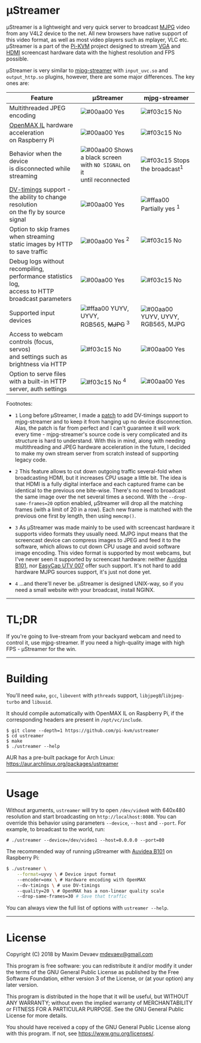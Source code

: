 # µStreamer
µStreamer is a lightweight and very quick server to broadcast [MJPG](https://en.wikipedia.org/wiki/Motion_JPEG) video from any V4L2 device to the net. All new browsers have native support of this video format, as well as most video players such as mplayer, VLC etc.
µStreamer is a part of the [Pi-KVM](https://github.com/pi-kvm) project designed to stream [VGA](https://www.amazon.com/dp/B0126O0RDC) and [HDMI](https://auvidea.com/b101-hdmi-to-csi-2-bridge-15-pin-fpc/) screencast hardware data with the highest resolution and FPS possible.

µStreamer is very similar to [mjpg-streamer](https://github.com/jacksonliam/mjpg-streamer) with ```input_uvc.so``` and ```output_http.so``` plugins, however, there are some major differences. The key ones are:

| **Feature** | **µStreamer** | **mjpg-streamer** |
|----------|---------------|-------------------|
| Multithreaded JPEG encoding | ![#00aa00](https://placehold.it/15/00aa00/000000?text=+) Yes | ![#f03c15](https://placehold.it/15/f03c15/000000?text=+) No |
| [OpenMAX IL](https://www.khronos.org/openmaxil) hardware acceleration<br>on Raspberry Pi | ![#00aa00](https://placehold.it/15/00aa00/000000?text=+) Yes | ![#f03c15](https://placehold.it/15/f03c15/000000?text=+) No |
| Behavior when the device<br>is disconnected while streaming | ![#00aa00](https://placehold.it/15/00aa00/000000?text=+) Shows a black screen<br>with ```NO SIGNAL``` on it<br>until reconnected | ![#f03c15](https://placehold.it/15/f03c15/000000?text=+) Stops the broadcast<sup>1</sup> |
| [DV-timings](https://linuxtv.org/downloads/v4l-dvb-apis/uapi/v4l/dv-timings.html) support -<br>the ability to change resolution<br>on the fly by source signal | ![#00aa00](https://placehold.it/15/00aa00/000000?text=+) Yes | ![#ffaa00](https://placehold.it/15/ffaa00/000000?text=+) Partially yes <sup>1</sup> |
| Option to skip frames when streaming<br>static images by HTTP to save traffic | ![#00aa00](https://placehold.it/15/00aa00/000000?text=+) Yes <sup>2</sup> | ![#f03c15](https://placehold.it/15/f03c15/000000?text=+) No |
| Debug logs without recompiling,<br>performance statistics log,<br>access to HTTP broadcast parameters | ![#00aa00](https://placehold.it/15/00aa00/000000?text=+) Yes | ![#f03c15](https://placehold.it/15/f03c15/000000?text=+) No |
| Supported input devices | ![#ffaa00](https://placehold.it/15/ffaa00/000000?text=+) YUYV, UYVY,<br>RGB565, ~~MJPG~~ <sup>3</sup> | ![#00aa00](https://placehold.it/15/00aa00/000000?text=+) YUYV, UYVY,<br>RGB565, MJPG |
| Access to webcam controls (focus, servos)<br>and settings such as brightness via HTTP | ![#f03c15](https://placehold.it/15/f03c15/000000?text=+) No | ![#00aa00](https://placehold.it/15/00aa00/000000?text=+) Yes |
| Option to serve files<br>with a built-in HTTP server, auth settings | ![#f03c15](https://placehold.it/15/f03c15/000000?text=+) No <sup>4</sup> | ![#00aa00](https://placehold.it/15/00aa00/000000?text=+) Yes |

Footnotes:
  * ```1``` Long before µStreamer, I made a [patch](https://github.com/jacksonliam/mjpg-streamer/pull/164) to add DV-timings support to mjpg-streamer and to keep it from hanging up no device disconnection. Alas, the patch is far from perfect and I can't guarantee it will work every time - mjpg-streamer's source code is very complicated and its structure is hard to understand. With this in mind, along with needing multithreading and JPEG hardware acceleration in the future, I decided to make my own stream server from scratch instead of supporting legacy code.
  
  * ```2``` This feature allows to cut down outgoing traffic several-fold when broadcasting HDMI, but it increases CPU usage a little bit. The idea is that HDMI is a fully digital interface and each captured frame can be identical to the previous one bite-wise. There's no need to broadcast the same image over the net several times a second. With the `--drop-same-frames=20` option enabled, µStreamer will drop all the matching frames (with a limit of 20 in a row). Each new frame is matched with the previous one first by length, then using ```memcmp()```.

  * ```3``` As µStreamer was made mainly to be used with screencast hardware it supports video formats they usually need. MJPG input means that the screencast device can compress images to JPEG and feed it to the software, which allows to cut down CPU usage and avoid software image encoding. This video format is supported by most webcams, but I've never seen it supported by screencast hardware: neither [Auvidea B101](https://auvidea.com/b101-hdmi-to-csi-2-bridge-15-pin-fpc/), nor [EasyCap UTV 007](https://www.amazon.com/dp/B0126O0RDC) offer such support. It's not hard to add hardware MJPG sources support, it's just not done yet.

  * ```4``` ...and there'll never be. µStreamer is designed UNIX-way, so if you need a small website with your broadcast, install NGINX.

-----
# TL;DR
If you're going to live-stream from your backyard webcam and need to control it, use mjpg-streamer. If you need a high-quality image with high FPS - µStreamer for the win.

-----
# Building
You'll need  ```make```, ```gcc```, ```libevent``` with ```pthreads``` support, ```libjpeg8```/```libjpeg-turbo``` and ```libuuid```.

It should compile automatically with OpenMAX IL on Raspberry Pi, if the corresponding headers are present in ```/opt/vc/include```.

```
$ git clone --depth=1 https://github.com/pi-kvm/ustreamer
$ cd ustreamer
$ make
$ ./ustreamer --help
```

AUR has a pre-built package for Arch Linux: https://aur.archlinux.org/packages/ustreamer

-----
# Usage
Without arguments, ```ustreamer``` will try to open ```/dev/video0``` with 640x480 resolution and start broadcasting on  ```http://localhost:8080```. You can override this behavior using parameters ```--device```, ```--host``` and ```--port```. For example, to broadcast to the world, run:
```
# ./ustreamer --device=/dev/video1 --host=0.0.0.0 --port=80
```

The recommended way of running µStreamer with [Auvidea B101](https://www.raspberrypi.org/forums/viewtopic.php?f=38&t=120702&start=400#p1339178) on Raspberry Pi:
```bash
$ ./ustreamer \
    --format=uyvy \ # Device input format
    --encoder=omx \ # Hardware encoding with OpenMAX
    --dv-timings \ # use DV-timings
    --quality=20 \ # OpenMAX has a non-linear quality scale
    --drop-same-frames=30 # Save that traffic
```

You can always view the full list of options with ```ustreamer --help```.

-----
# License
Copyright (C) 2018 by Maxim Devaev mdevaev@gmail.com

This program is free software: you can redistribute it and/or modify
it under the terms of the GNU General Public License as published by
the Free Software Foundation, either version 3 of the License, or
(at your option) any later version.

This program is distributed in the hope that it will be useful,
but WITHOUT ANY WARRANTY; without even the implied warranty of
MERCHANTABILITY or FITNESS FOR A PARTICULAR PURPOSE.  See the
GNU General Public License for more details.

You should have received a copy of the GNU General Public License
along with this program.  If not, see https://www.gnu.org/licenses/.
